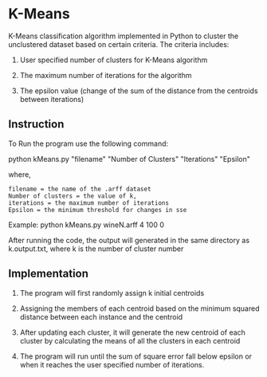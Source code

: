 # K-Means
K-Means classification algorithm implemented in Python to cluster the unclustered dataset based on certain criteria. The criteria includes:

1) User specified number of clusters for K-Means algorithm

2) The maximum number of iterations for the algorithm

3) The epsilon value (change of the sum of the distance from the centroids between iterations)

## Instruction
To Run the program use the following command: 

python kMeans.py "filename" "Number of Clusters" "Iterations" "Epsilon"

where,

	filename = the name of the .arff dataset
	Number of clusters = the value of k,
	iterations = the maximum number of iterations
	Epsilon = the minimum threshold for changes in sse

Example: 
	python kMeans.py wineN.arff 4 100 0
	
After running the code, the output will generated in the same directory as k.output.txt, where k is the number of cluster number 

## Implementation
1) The program will first randomly assign k initial centroids 

2) Assigning the members of each centroid based on the minimum squared distance between each instance and the centroid 

3) After updating each cluster, it will generate the new centroid of each cluster by calculating the means
of all the clusters in each centroid 

4) The program will run until the sum of square error fall below epsilon or when it reaches the user specified number of iterations.
